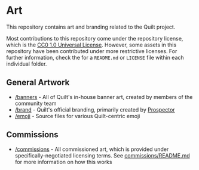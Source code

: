 # Art

This repository contains art and branding related to the Quilt project.

Most contributions to this repository come under the repository license, which is the
[CC0 1.0 Universal License](/LICENSE). However, some assets in this repository have been
contributed under more restrictive licenses. For further information, check the
for a `README.md` or `LICENSE` file within each individual folder.

## General Artwork

* [/banners](/banners) - All of Quilt's in-house banner art, created by members of the community team
* [/brand](/brand) - Quilt's official branding, primarily created by [Prospector](https://github.com/Prospector/)
* [/emoji](/emoji) - Source files for various Quilt-centric emoji

## Commissions

* [/commissions](/commissions) - All commissioned art, which is provided under specifically-negotiated licensing terms.
  See [commissions/README.md](/commissions/README.md) for more information on how this works
